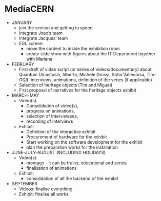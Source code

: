 # MediaCERN


- JANUARY 
  - join the section and getting to speed
  - Integrate Joao’s team
  - Integrate Jacques’ team
  - EGL screen: 
      - move the content to inside the exhibition room 
      - create slide show with figures about the IT Department together with Mariana
- FEBRUARY
  - First draft of video script (or series of videos/documentary) about Quantum (Anastasia, Alberto, Michele Grossi, Sofia Vallecorsa, Tim-OQI): interviews, animations, definition of the series (if applicable)
  - Selection of heritage objects (Tim and Miguel)
  - First proposal of narratives for the heritage objects exhibit
- MARCH-MAY
  - Video(s):
    - Consolidation of video(s), 
    - progress on animations, 
    - selection of interviewees, 
    - recording of interviews
  - Exhibit:
    - Definition of the interactive exhibit
    - Procurement of hardware for the exhibit
    - Start working on the software development for the exhibit
    - plan the preparation works for the installation
- JUNE-JULY-AUGUST (INCLUDING HOLIDAYS)
  - Video(s):
    - montage - it can be trailer, educational and series.
    - finalisation of animations
  - Exhibit:
    - consolidation of all the backend of the exhibit
- SEPTEMBER 
  - Videos: finalise everything
  - Exhibit: finalise all works


